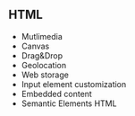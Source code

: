 ## HTML
* Mutlimedia
* Canvas
* Drag&Drop
* Geolocation
* Web storage
* Input element customization
* Embedded content
* Semantic Elements HTML